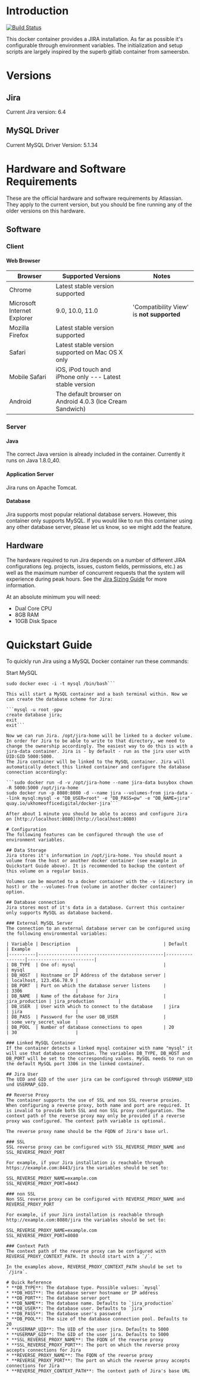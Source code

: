 # Introduction

[![Build Status](https://travis-ci.org/UKHomeOffice/docker-jira.svg?branch=master)](https://travis-ci.org/UKHomeOffice/docker-jira)

This docker container provides a JIRA installation. As far as possible it's configurable through environment variables. The initialization and setup scripts are largely inspired by the superb gitlab container from sameersbn.

# Versions
## Jira
Current Jira version: 6.4

## MySQL Driver
Current MySQL Driver Version: 5.1.34

# Hardware and Software Requirements
These are the official hardware and software requirements by Atlassian. They apply to the current version, but you should be fine running any of the older versions on this hardware.

## Software
### Client
#### Web Browser
| Browser                     | Supported Versions                                        | Notes                                     |
|-----------------------------|-----------------------------------------------------------|-------------------------------------------|
| Chrome                      | Latest stable version supported                           |                                           |
| Microsoft Internet Explorer | 9.0, 10.0, 11.0                                           | 'Compatibility View' is **not supported** |
| Mozilla Firefox             | Latest stable version supported                           |                                           |
| Safari                      | Latest stable version supported on Mac OS X only          |                                           |
| Mobile Safari               | iOS, iPod touch and iPhone only --- Latest stable version |                                           |
| Android                     | The default browser on Android 4.0.3 (Ice Cream Sandwich) |                                           |

### Server
#### Java
The correct Java version is already included in the container. Currently it runs on Java 1.8.0_40.

#### Application Server
Jira runs on Apache Tomcat.

#### Database
Jira supports most popular relational database servers. However, this container only supports MySQL. If you would like to run this container using any other database server, please let us know, so we might add the feature.

## Hardware
The hardware required to run Jira depends on a number of different JIRA configurations (eg. projects, issues, custom fields, permissions, etc.) as well as the maximum number of concurrent requests that the system will experience during peak hours. See the [Jira Sizing Guide](https://confluence.atlassian.com/display/ENTERPRISE/JIRA+Sizing+Guide) for more information.

At an absolute minimum you will need:

* Dual Core CPU
* 8GB RAM
* 10GB Disk Space

# Quickstart Guide
To quickly run Jira using a MySQL Docker container run these commands:

Start MySQL

```sudo docker run -d --name mysql -e MYSQL_ROOT_PASSWORD=pw mysql
sudo docker exec -i -t mysql /bin/bash```

This will start a MySQL container and a bash terminal within. Now we can create the database scheme for Jira:

```mysql -u root -ppw
create database jira;
exit
exit```

Now we can run Jira. /opt/jira-home will be linked to a docker volume. In order for Jira to be able to write to that directory, we need to change the ownership accordingly. The easiest way to do this is with a jira-data container. Jira is - by default - run as the jira user with UID:GID 5000:5000.
The Jira container will be linked to the MySQL container. Jira will automatically detect this linked container and configure the database connection accordingly:

```sudo docker run -d -v /opt/jira-home --name jira-data busybox chown -R 5000:5000 /opt/jira-home
sudo docker run -p 8080:8080 -d --name jira --volumes-from jira-data --link mysql:mysql -e "DB_USER=root" -e "DB_PASS=pw" -e "DB_NAME=jira" quay.io/ukhomeofficedigital/docker-jira```

After about 1 minute you should be able to access and configure Jira on [http://localhost:8080](http://localhost:8080)

# Configuration
The following features can be configured through the use of environment variables.

## Data Storage
Jira stores it's information in /opt/jira-home. You should mount a volume from the host or another docker container (see example in Quickstart Guide above). It is recommended to backup the content of this volume on a regular basis.

Volumes can be mounted to a docker container with the -v (directory in host) or the --volumes-from (volume in another docker container) option.

## Database connection
Jira stores most of it's data in a database. Current this container only supports MySQL as database backend.

### External MySQL Server
The connection to an external database server can be configured using the following environmental variables:

| Variable | Description                                   | Default         | Example                 |
|----------|-----------------------------------------------|-----------------|-------------------------|
| DB_TYPE  | One of: mysql                                 |                 | mysql                   |
| DB_HOST  | Hostname or IP Address of the database server |                 | localhost, 123.456.78.9 |
| DB_PORT  | Port on which the database server listens     |                 | 3306                    |
| DB_NAME  | Name of the database for Jira                 | jira_production | jira_production         |
| DB_USER  | User with which to connect to the database    | jira            | jira                    |
| DB_PASS  | Password for the user DB_USER                 |                 | some_very_secret_value  |
| DB_POOL  | Number of database connections to open        | 20              | 30                      |

### Linked MySQL Container
If the container detects a linked mysql container with name "mysql" it will use that database connection. The variables DB_TYPE, DB_HOST and DB_PORT will be set to the corresponding values. MySQL needs to run on the default MySQL port 3306 in the linked container.

## Jira User
The UID and GID of the user jira can be configured through USERMAP_UID und USERMAP_GID.

## Reverse Proxy
The container supports the use of SSL and non SSL reverse proxies. When configuring a reverse proxy, both name and port are required. It is invalid to provide both SSL and non SSL proxy configuration. The context path of the reverse proxy may only be provided if a reverse proxy was configured. The context path variable is optional.

The reverse proxy name should be the FQDN of Jira's base url.

### SSL
SSL reverse proxy can be configured with SSL_REVERSE_PROXY_NAME and SSL_REVERSE_PROXY_PORT

For example, if your Jira installation is reachable through https://example.com:8443/jira the variables should be set to:

SSL_REVERSE_PROXY_NAME=example.com
SSL_REVERSE_PROXY_PORT=8443

### non SSL
Non SSL reverse proxy can be configured with REVERSE_PROXY_NAME and REVERSE_PROXY_PORT

For example, if your Jira installation is reachable through http://example.com:8080/jira the variables should be set to:

SSL_REVERSE_PROXY_NAME=example.com
SSL_REVERSE_PROXY_PORT=8080

### Context Path
The context path of the reverse proxy can be configured with REVERSE_PROXY_CONTEXT_PATH. It should start with a `/`.

In the examples above, REVERSE_PROXY_CONTEXT_PATH should be set to `/jira`.

# Quick Reference
* **DB_TYPE**: The database type. Possible values: `mysql`
* **DB_HOST**: The database server hostname or IP address
* **DB_PORT**: The database server port
* **DB_NAME**: The database name. Defaults to `jira_production`
* **DB_USER**: The database user. Defaults to `jira`
* **DB_PASS**: The database user's password
* **DB_POOL**: The size of the database connection pool. Defaults to 20
* **USERMAP_UID**: The UID of the user jira. Defaults to 5000
* **USERMAP_GID**: The GID of the user jira. Defaults to 5000
* **SSL_REVERSE_PROXY_NAME**: The FQDN of the reverse proxy
* **SSL_REVERSE_PROXY_PORT**: The port on which the reverse proxy accepts connections for Jira
* **REVERSE_PROXY_NAME**: The FQDN of the reverse proxy
* **REVERSE_PROXY_PORT**: The port on which the reverse proxy accepts connections for Jira
* **REVERSE_PROXY_CONTEXT_PATH**: The context path of Jira's base URL

